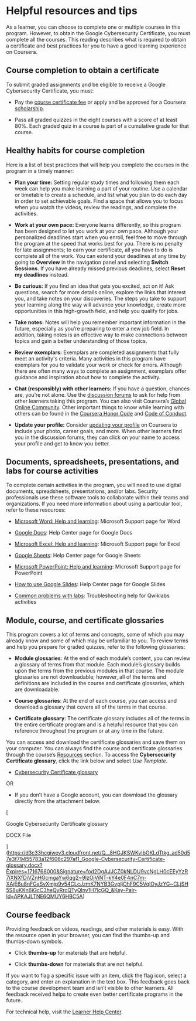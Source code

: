 # Helpful resources and tips

As a learner, you can choose to complete one or multiple courses in this program. However, to obtain the Google Cybersecurity Certificate, you must complete all the courses. This reading describes what is required to obtain a certificate and best practices for you to have a good learning experience on Coursera.

## Course completion to obtain a certificate

To submit graded assignments and be eligible to receive a Google Cybersecurity Certificate, you must:

- Pay the [course certificate fee](https://www.coursera.support/s/article/209818963-Payments-on-Coursera?language=en_US) or apply and be approved for a Coursera [scholarship](https://www.coursera.support/s/article/209819033-Apply-for-Financial-Aid-or-a-Scholarship?language=en_US).
    
- Pass all graded quizzes in the eight courses with a score of at least 80%. Each graded quiz in a course is part of a cumulative grade for that course.   
    

## Healthy habits for course completion

Here is a list of best practices that will help you complete the courses in the program in a timely manner: 

- **Plan your time:** Setting regular study times and following them each week can help you make learning a part of your routine. Use a calendar or timetable to create a schedule, and list what you plan to do each day in order to set achievable goals. Find a space that allows you to focus when you watch the videos, review the readings, and complete the activities.
    
- **Work at your own pace:** Everyone learns differently, so this program has been designed to let you work at your own pace. Although your personalized deadlines start when you enroll, feel free to move through the program at the speed that works best for you. There is no penalty for late assignments; to earn your certificate, all you have to do is complete all of the work. You can extend your deadlines at any time by going to **Overview** in the navigation panel and selecting **Switch Sessions**. If you have already missed previous deadlines, select **Reset my deadlines** instead.
    
- **Be curious:** If you find an idea that gets you excited, act on it! Ask questions, search for more details online, explore the links that interest you, and take notes on your discoveries. The steps you take to support your learning along the way will advance your knowledge, create more opportunities in this high-growth field, and help you qualify for jobs. 
    
- **Take notes:** Notes will help you remember important information in the future, especially as you’re preparing to enter a new job field. In addition, taking notes is an effective way to make connections between topics and gain a better understanding of those topics.
    
- **Review exemplars:** Exemplars are completed assignments that fully meet an activity's criteria. Many activities in this program have exemplars for you to validate your work or check for errors. Although there are often many ways to complete an assignment, exemplars offer guidance and inspiration about how to complete the activity. 
    
- **Chat (responsibly) with other learners:** If you have a question, chances are, you’re not alone. Use the [discussion forums](https://www.coursera.org/learn/linux-and-sql/discussions) to ask for help from other learners taking this program. You can also visit Coursera’s [Global Online Community](https://coursera.community/). Other important things to know while learning with others can be found in the [Coursera Honor Code](https://learner.coursera.help/hc/en-us/articles/209818863-Coursera-Honor-Code) and [Code of Conduct](https://learner.coursera.help/hc/en-us/articles/208280036-Coursera-Code-of-Conduct). 
    
- **Update your profile:** Consider [updating your profile](https://www.coursera.org/account/profile) on Coursera to include your photo, career goals, and more. When other learners find you in the discussion forums, they can click on your name to access your profile and get to know you better.
    

## Documents, spreadsheets, presentations, and labs for course activities

To complete certain activities in the program, you will need to use digital documents, spreadsheets, presentations, and/or labs. Security professionals use these software tools to collaborate within their teams and organizations. If you need more information about using a particular tool, refer to these resources:

- [Microsoft Word: Help and learning](https://support.microsoft.com/en-us/word): Microsoft Support page for Word
    
- [Google Docs](https://support.google.com/docs/topic/9046002?hl=en&ref_topic=1382883): Help Center page for Google Docs
    
- [Microsoft Excel: Help and learning](https://support.microsoft.com/en-us/excel): Microsoft Support page for Excel
    
- [Google Sheets](https://support.google.com/docs/topic/9054603?hl=en&ref_topic=1382883): Help Center page for Google Sheets
    
- [Microsoft PowerPoint: Help and learning](https://support.microsoft.com/en-us/powerpoint): Microsoft Support page for PowerPoint
    
- [How to use Google Slides](https://support.google.com/docs/answer/2763168?hl=en&co=GENIE.Platform%3DDesktop): Help Center page for Google Slides  
    
- [Common problems with labs](https://support.google.com/qwiklabs/answer/9133560?hl=en&ref_topic=9134804): Troubleshooting help for Qwiklabs activities
    

## Module, course, and certificate glossaries

This program covers a lot of terms and concepts, some of which you may already know and some of which may be unfamiliar to you. To review terms and help you prepare for graded quizzes, refer to the following glossaries:

- **Module glossaries**: At the end of each module’s content, you can review a glossary of terms from that module. Each module’s glossary builds upon the terms from the previous modules in that course. The module glossaries are not downloadable; however, all of the terms and definitions are included in the course and certificate glossaries, which are downloadable.
    
- **Course glossaries**: At the end of each course, you can access and download a glossary that covers all of the terms in that course. 
    
- **Certificate glossary**: The certificate glossary includes all of the terms in the entire certificate program and is a helpful resource that you can reference throughout the program or at any time in the future. 
    

You can access and download the certificate glossaries and save them on your computer. You can always find the course and certificate glossaries through the course’s [Resources](https://www.coursera.org/learn/linux-and-sql/resources/FUN4o) section. To access the **Cybersecurity Certificate glossary**, click the link below and select _Use Template_.

- [Cybersecurity Certificate glossary](https://docs.google.com/document/d/1Feb8pHRY-blnpaLOohds2esd6IWdCIp-ikG7G_omSj4/template/preview?usp=sharing&resourcekey=0-YHcAISkCiqGDq5KwO6yNeQ)
    

OR

- If you don’t have a Google account, you can download the glossary directly from the attachment below.
    

[

Google Cybersecurity Certificate glossary

DOCX File







](https://d3c33hcgiwev3.cloudfront.net/Q__8HGJKSWKvlbOKLdTtkg_ad50d57e3f79455783a12f606c297af1_Google-Cybersecurity-Certificate-glossary.docx?Expires=1716768000&Signature=fod2DgAJJCZ0kNLDU9vcNgLH0cEEyYzR7iXNXfDiVZnHGcmgaYw6qg2~9IzOjViNT-kY4e0F4nC7m-XAjE6u8nFGaSvXmjp9v54CLcJzmK7NYB3GvpIjOhF9C5VqIOyJzYG~CLjSH5S8uKKn6iGcC3heQyRrcQTyQlnv1H7lcGQ_&Key-Pair-Id=APKAJLTNE6QMUY6HBC5A)

## Course feedback

Providing feedback on videos, readings, and other materials is easy. With the resource open in your browser, you can find the thumbs-up and thumbs-down symbols. 

- Click **thumbs-up** for materials that are helpful. 
    
- Click **thumbs-down** for materials that are not helpful.
    

If you want to flag a specific issue with an item, click the flag icon, select a category, and enter an explanation in the text box. This feedback goes back to the course development team and isn’t visible to other learners. All feedback received helps to create even better certificate programs in the future. 

For technical help, visit the [Learner Help Center](https://learner.coursera.help/hc/en-us).